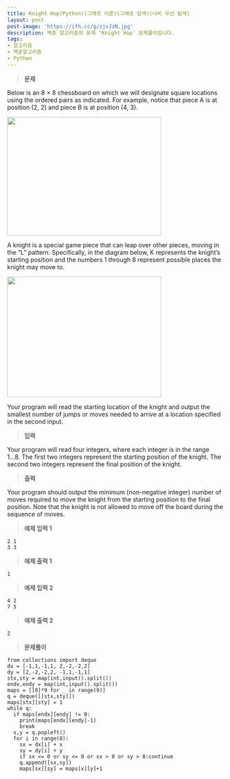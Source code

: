 ```yaml
---
title: Knight Hop(Python)(그래프 이론)(그래프 탐색)(너비 우선 탐색)
layout: post
post-image: 'https://ifh.cc/g/zjvJzN.jpg'
description: 백준 알고리즘의 문제 'Knight Hop' 문제풀이입니다.
tags:
- 알고리즘
- 백준알고리즘
- Python
---
```



>**문제**

Below is an 8 × 8 chessboard on which we will designate square locations using the ordered pairs as indicated. For example, notice that piece A is at position (2, 2) and piece B is at position (4, 3).

<img alt="" src="https://onlinejudgeimages.s3.amazonaws.com/problem/6798/%EC%8A%A4%ED%81%AC%EB%A6%B0%EC%83%B7%202017-03-24%20%EC%98%A4%ED%9B%84%202.17.58.png" style="height:275px; width:359px"/>

A knight is a special game piece that can leap over other pieces, moving in the “L” pattern. Specifically, in the diagram below, K represents the knight’s starting position and the numbers 1 through 8 represent possible places the knight may move to.

<img alt="" src="https://onlinejudgeimages.s3.amazonaws.com/problem/6798/%EC%8A%A4%ED%81%AC%EB%A6%B0%EC%83%B7%202017-03-24%20%EC%98%A4%ED%9B%84%202.18.32.png" style="height:280px; width:359px"/>

Your program will read the starting location of the knight and output the smallest number of jumps or moves needed to arrive at a location specified in the second input.

>**입력**

Your program will read four integers, where each integer is in the range 1...8. The first two integers represent the starting position of the knight. The second two integers represent the final position of the knight.

>**출력**

Your program should output the minimum (non-negative integer) number of moves required to move the knight from the starting position to the final position. Note that the knight is not allowed to move off the board during the sequence of moves.

>**예제 입력 1**

	2 1
	3 3

>**예제 출력 1**

	1

>**예제 입력 2**

	4 2
	7 5

>**예제 출력 2**

	2

>**문제풀이**

	from collections import deque
	dx = [-1,1,-1,1, 2,-2,-2,2]
	dy = [2,-2,-2,2, -1,1,-1,1]
	stx,sty = map(int,input().split())
	endx,endy = map(int,input().split())
	maps = [[0]*9 for _ in range(9)]
	q = deque([[stx,sty]])
	maps[stx][sty] = 1
	while q:
	  if maps[endx][endy] != 0:
	    print(maps[endx][endy]-1)
	    break
	  x,y = q.popleft()
	  for i in range(8):
	    sx = dx[i] + x
	    sy = dy[i] + y
	    if sx <= 0 or sy <= 0 or sx > 8 or sy > 8:continue
	    q.append([sx,sy])
	    maps[sx][sy] = maps[x][y]+1
